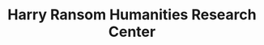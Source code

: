 ---
layout: repo
title: "Harry Ransom Humanities Research Center"
id: 16854
permalink: repos/16854/
---